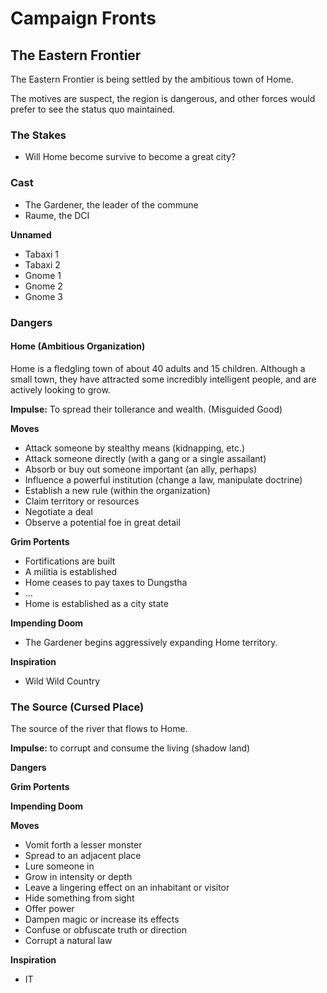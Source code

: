 # Campaign Fronts

## The Eastern Frontier

The Eastern Frontier is being settled by the ambitious town of Home.

The motives are suspect, the region is dangerous, and other forces
would prefer to see the status quo maintained.

### The Stakes

* Will Home become survive to become a great city?

### Cast

* The Gardener, the leader of the commune
* Raume, the DCI

**Unnamed**

* Tabaxi 1
* Tabaxi 2
* Gnome 1
* Gnome 2
* Gnome 3


### Dangers

#### Home (Ambitious Organization)

Home is a fledgling town of about 40 adults and 15 children.
Although a small town, they have attracted some incredibly 
intelligent people, and are actively looking to grow.

**Impulse:** To spread their tollerance and wealth. (Misguided Good)

**Moves**

* Attack someone by stealthy means (kidnapping, etc.)
* Attack someone directly (with a gang or a single assailant)
* Absorb or buy out someone important (an ally, perhaps)
* Influence a powerful institution (change a law, manipulate doctrine)
* Establish a new rule (within the organization)
* Claim territory or resources
* Negotiate a deal
* Observe a potential foe in great detail


**Grim Portents**

* Fortifications are built
* A militia is established
* Home ceases to pay taxes to Dungstha
* ...
* Home is established as a city state

**Impending Doom**

* The Gardener begins aggressively expanding Home territory.


**Inspiration**

* Wild Wild Country


### The Source (Cursed Place)

The source of the river that flows to Home.

**Impulse:** to corrupt and consume the living (shadow land)

**Dangers**

**Grim Portents**

**Impending Doom**


**Moves**

* Vomit forth a lesser monster
* Spread to an adjacent place
* Lure someone in
* Grow in intensity or depth
* Leave a lingering effect on an inhabitant or visitor
* Hide something from sight
* Offer power
* Dampen magic or increase its effects
* Confuse or obfuscate truth or direction
* Corrupt a natural law

**Inspiration**

* IT
